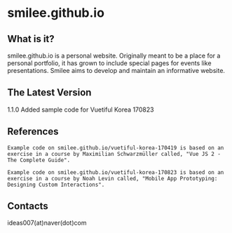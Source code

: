 # smilee.github.io

## What is it?
smilee.github.io is a personal website. Originally meant to be a place for
a personal portfolio, it has grown to include special pages for events like
presentations. Smilee aims to develop and maintain an informative website.

## The Latest Version
1.1.0 Added sample code for Vuetiful Korea 170823

## References
    Example code on smilee.github.io/vuetiful-korea-170419 is based on an
    exercise in a course by Maximilian Schwarzmüller called, "Vue JS 2 - The Complete Guide".

    Example code on smilee.github.io/vuetiful-korea-170823 is based on an exercise in a course by Noah Levin called, "Mobile App Prototyping: Designing Custom Interactions".

## Contacts
ideas007(at)naver(dot)com
